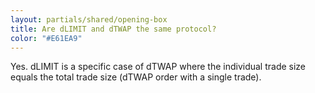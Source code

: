 ```yaml
---
layout: partials/shared/opening-box
title: Are dLIMIT and dTWAP the same protocol?
color: "#E61EA9"
---
```


Yes. dLIMIT is a specific case of dTWAP where the individual trade size equals the total trade size (dTWAP order with a single trade).
